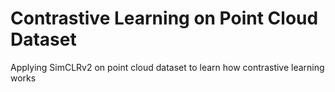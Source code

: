 # Contrastive Learning on Point Cloud Dataset
Applying SimCLRv2 on point cloud dataset to learn how contrastive learning works
